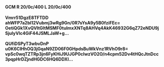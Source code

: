 #### GCM R 20/0c/400 L 20/0c/400
**Vmrr51DgzE8TFTDD**<br/>**ahWFP7a2bl12Vubmj3wRg9Gn/0R7sYsA9y5B0fziFEc=**<br/>**OetiQGk1XvQVItGItMSMF0tulmxXNTq8AHVq4AkK46932G6qZ72eNDU9jSjulyVlc4GiF44JSMLJaW+g...**<br/><br/>
**QUfiDSPyT3wbvDnP**<br/>**u0K6CIHhOQ3jGqaN9ZD06F0GHpdsBuWkVnz1RVhO9r8=**<br/>**vpSc0wqTZTRp3jn6FyKHiJ9UJGP0cIwzVO2O/n4cpm52Dv4tHQcJtnDcc3pqpHrDZjndHGDC6HQ6DDXl...**